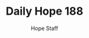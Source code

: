 ---
image: /assets/img/daily-hope-default-artwork.png
title: Daily Hope 188
number: 188
categories:
  - Daily Hope
author: Hope Staff
notes: Daily Hope 188
embed: >-
  <iframe style="border-radius:12px" src="https://open.spotify.com/embed/episode/2gsjmqKceQ2d6dFnbhwXJo?utm_source=generator" width="100%" height="152" frameBorder="0" allowfullscreen="" allow="autoplay; clipboard-write; encrypted-media; fullscreen; picture-in-picture" loading="lazy"></iframe>
---